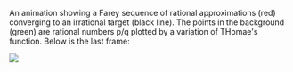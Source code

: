An animation showing a Farey sequence of rational approximations (red) converging to an irrational target (black line). The points in the background (green) are rational numbers p/q plotted by a variation of THomae's function. Below is the last frame:

![](https://i.imgur.com/36RPSKe.png)
